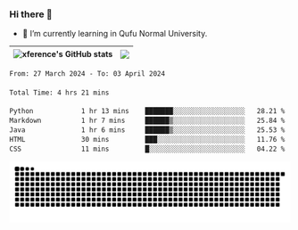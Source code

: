 ### Hi there 👋

<!--
**xference/xference** is a ✨ _special_ ✨ repository because its `README.md` (this file) appears on your GitHub profile.

Here are some ideas to get you started:

- 🔭 I’m currently working on ...

- 👯 I’m looking to collaborate on ...
- 🤔 I’m looking for help with ...
- 💬 Ask me about ...
- 📫 How to reach me: ...
- 😄 Pronouns: ...
- ⚡ Fun fact: ...
-->
- 🌱 I’m currently learning in Qufu Normal University.


| <img src="https://github-readme-stats.vercel.app/api?username=xference&show_icons=true&theme=ambient_gradient" alt="xference's GitHub stats" align="center"/> | <img src="https://github-readme-streak-stats.herokuapp.com/?user=xference"  style="zoom:100%;" align="center"/> |
| ------------------------------------------------------------ | ------------------------------------------------------------ |

<!--START_SECTION:waka-->

```txt
From: 27 March 2024 - To: 03 April 2024

Total Time: 4 hrs 21 mins

Python            1 hr 13 mins    ███████░░░░░░░░░░░░░░░░░░   28.21 %
Markdown          1 hr 7 mins     ██████▒░░░░░░░░░░░░░░░░░░   25.84 %
Java              1 hr 6 mins     ██████▒░░░░░░░░░░░░░░░░░░   25.53 %
HTML              30 mins         ███░░░░░░░░░░░░░░░░░░░░░░   11.76 %
CSS               11 mins         █░░░░░░░░░░░░░░░░░░░░░░░░   04.22 %
```

<!--END_SECTION:waka-->

<picture>
  <source media="(prefers-color-scheme: dark)" srcset="https://raw.githubusercontent.com/xference/xference/output/github-contribution-grid-snake-dark.svg" />
  <source media="(prefers-color-scheme: light)" srcset="https://raw.githubusercontent.com/xference/xference/output/github-contribution-grid-snake.svg" />
  <img alt="github-snake" src="https://raw.githubusercontent.com/xference/xference/output/github-contribution-grid-snake.svg" />
</picture>
